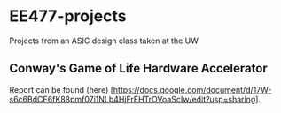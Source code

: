 # EE477-projects
Projects from an ASIC design class taken at the UW

## Conway's Game of Life Hardware Accelerator

Report can be found (here) [https://docs.google.com/document/d/17W-s6c6BdCE6fK88pmf07i1NLb4HjFrEHTrOVoaScIw/edit?usp=sharing].
